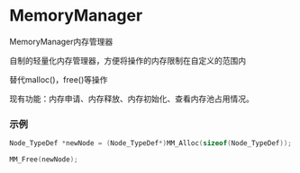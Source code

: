 # MemoryManager
MemoryManager内存管理器

自制的轻量化内存管理器，方便将操作的内存限制在自定义的范围内

替代malloc()，free()等操作

现有功能：内存申请、内存释放、内存初始化、查看内存池占用情况。

### 示例
```c
Node_TypeDef *newNode = (Node_TypeDef*)MM_Alloc(sizeof(Node_TypeDef));

MM_Free(newNode);
